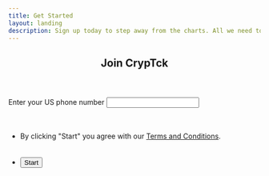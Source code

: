 ```yaml
---
title: Get Started
layout: landing
description: Sign up today to step away from the charts. All we need to get you started is your phone number.
---
```


<!-- Main -->
<div id="main">

<script type="text/javascript">
  /* <![CDATA[ */
  goog_snippet_vars = function() {
    var w = window;
    w.google_conversion_id = 1017746846;
    w.google_conversion_label = "0xIRCN_46XIQnqum5QM";
    w.google_remarketing_only = false;
  }
  // DO NOT CHANGE THE CODE BELOW.
  goog_report_conversion = function(url) {
    goog_snippet_vars();
    window.google_conversion_format = "3";
    var opt = new Object();
    opt.onload_callback = function() {
    if (typeof(url) != 'undefined') {
      window.location = url;
    }
  }
  var conv_handler = window['google_trackConversion'];
  if (typeof(conv_handler) == 'function') {
    conv_handler(opt);
  }
}
/* ]]> */
</script>
<script type="text/javascript"
  src="//www.googleadservices.com/pagead/conversion_async.js">
</script>


<script>
	goog_report_conversion();
	function onPhoneFormSubmit(token) {
    document.getElementById("phoneForm").submit();
  }
</script>

<!-- Three -->
<section id="three">
	<div class="inner">
		<header class="major">
			<h2>Join CrypTck</h2>
		</header>
			<form action="https://api.cryptck.com/production/web/inbound" method="POST" id="phoneForm">
        <div class="field half first">
          <label for="number">Enter your US phone number</label>
          <input type="tel" name="number" id="number">
        </div><br><br>
					<ul class="actions">
						<li>By clicking "Start" you agree with our <a href="https://cryptck.com/terms.html" target="_blank">Terms and Conditions</a>.</li><br><br>
						<li>
						<button
						class="special g-recaptcha"
						data-sitekey="6Lc59yMUAAAAAJiwYDYK7BPx3RHsD5dTEdF2xe9f"
						data-callback="onPhoneFormSubmit">
						Start
						</button>
						</li>
        	</ul>
      </form>
	</div>
</section>

</div>
